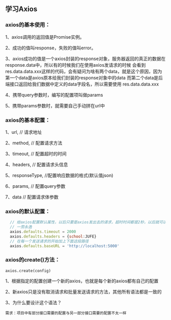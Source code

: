 ## 学习Axios

### axios的基本使用：

  1、axios调用的返回值是Promise实例。

  2、成功的值叫response，失败的值叫error。
  
  3、axios成功的值是一个axios封装的response对象，服务器返回的真正的数据在response.data中，所以有的时候我们在使用axios发请求的时候
      会看到res.data.data.xxx这样的代码，会有疑问为啥有两个data，就是这个原因，因为第一个data是axios原本给我们封装的response对象中的data
      而第二个data是后端接口返回给我们数据中定义的data字段名，所以需要使用 res.data.data.xxx

  4、携带query参数时，编写的配置项叫做params

  5、携带params参数时，就需要自己手动拼在url中

### axios的基本配置：

  1、url,           // 请求地址

  2、method,        // 配置请求方法

  3、timeout,       // 配置超时的时间

  4、headers,       // 配置请求头信息

  5、responseType,  //配置响应数据的格式(默认值json)

  6、params,        // 配置query参数

  7、data           // 配置请求体参数

### axios的默认配置：
```javascript
  // 给axios配置默认属性，以后只要是axios发出去的请求，超时时间都是2秒，以后就可以不用在每一个axios配置项中都写下面两个配置
  // 一劳永逸
  axios.defaults.timeout = 2000
  axios.defaults.headers = {school:JUFE}
  // 在每一个发送请求的开始加上下面这段路径
  axios.defaults.baseURL = 'http://localhost:5000'
```

### axios的create()方法：

`axios.create(config)`

  1、根据指定的配置创建一个新的axios，也就是每个新的axios都有自己的配置

  2、新axios只是没有取消请求和批量发送请求的方法，其他所有语法都是一致的

  3、为什么要设计这个语法？

    需求：项目中有部分接口需要的配置与另一部分接口需要的配置不太一样

